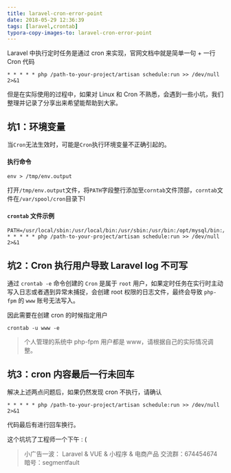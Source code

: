 ```yaml
---
title: laravel-cron-error-point
date: 2018-05-29 12:36:39
tags: [laravel,crontab]
typora-copy-images-to: laravel-cron-error-point
---
```


Laravel 中执行定时任务是通过 cron 来实现，官网文档中就是简单一句 + 一行Cron 代码

```
* * * * * php /path-to-your-project/artisan schedule:run >> /dev/null 2>&1
```

但是在实际使用的过程中，如果对 Linux 和 Cron 不熟悉，会遇到一些小坑，我们整理并记录了分享出来希望能帮助到大家。

## 坑1：环境变量

当`Cron`无法生效时，可能是`Cron`执行环境变量不正确引起的。

#### 执行命令

```
env > /tmp/env.output
```

打开`/tmp/env.output`文件，将`PATH`字段整行添加至`corntab`文件顶部，`corntab`文件在`/var/spool/cron`目录下l

#### `crontab` 文件示例
``` 
PATH=/usr/local/sbin:/usr/local/bin:/usr/sbin:/usr/bin:/opt/mysql/bin:/opt/php7/bin:/opt/memcached/bin:/root/bin
* * * * * php /path-to-your-project/artisan schedule:run >> /dev/null 2>&1
```

## 坑2：Cron 执行用户导致 Laravel log 不可写

通过 `crontab -e` 命令创建的  `Cron` 是属于 `root` 用户，如果定时任务在实行时主动写入日志或者遇到异常未捕捉，会创建 root 权限的日志文件，最终会导致 `php-fpm` 的  `www` 账号无法写入。

因此需要在创建 cron 的时候指定用户  
```
crontab -u www -e
```

> 个人管理的系统中 php-fpm 用户都是 www，请根据自己的实际情况调整。

## 坑3：cron 内容最后一行未回车

解决上述两点问题后，如果仍然发现 cron 不执行，请确认
```
* * * * * php /path-to-your-project/artisan schedule:run >> /dev/null 2>&1

```
代码最后有进行回车换行。

这个坑坑了工程师一个下午 : (


> 小广告一波：
> Laravel & VUE & 小程序 & 电商产品 交流群：674454674 暗号：segmentfault



